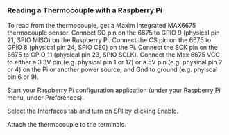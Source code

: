 ### Reading a Thermocouple with a Raspberry Pi

To read from the thermocouple, get a Maxim Integrated MAX6675 thermocouple
sensor.  Connect SO pin on the 6675 to GPIO 9 (physical pin 21, SPIO MISO) on the
Raspberry Pi.  Connect the CS pin on the 6675 to GPIO 8 (physical pin 24,
SPIO CE0) on the Pi.  Connect the SCK pin on the 6675 to GPIO 11 (physical
pin 23, SPIO SCLK).  Connect the Max 6675 VCC to either a 3.3V pin (e.g. physical pin 1 or 17)
or a 5V pin (e.g. physical pin 2 or 4) on the Pi or another power source, and Gnd to ground
(e.g. phyiscal pin 6 or 9).

Start your Raspberry Pi configuration application (under your Raspberry Pi
menu, under Preferences).

Select the Interfaces tab and turn on SPI by clicking Enable.

Attach the thermocouple to the terminals.
